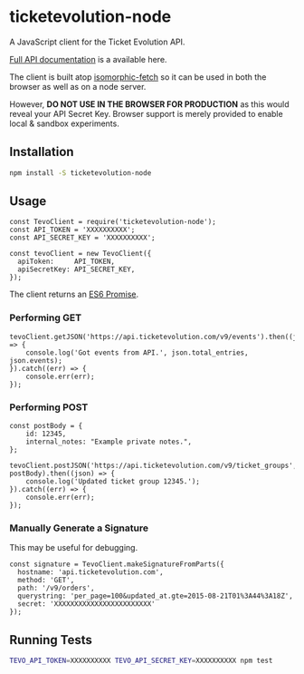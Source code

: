# ticketevolution-node
A JavaScript client for the Ticket Evolution API.

[Full API documentation](https://ticketevolution.atlassian.net/wiki/display/API/Current+Version) is a available here.

The client is built atop [isomorphic-fetch](https://github.com/matthew-andrews/isomorphic-fetch) so it can be used in both the browser as well as on a node server.

However, **DO NOT USE IN THE BROWSER FOR PRODUCTION** as this would reveal your API Secret Key.
Browser support is merely provided to enable local & sandbox experiments.

## Installation

```bash
npm install -S ticketevolution-node
```

## Usage

```es6
const TevoClient = require('ticketevolution-node');
const API_TOKEN = 'XXXXXXXXXX';
const API_SECRET_KEY = 'XXXXXXXXXX';

const tevoClient = new TevoClient({
  apiToken:     API_TOKEN,
  apiSecretKey: API_SECRET_KEY,
});
```

The client returns an [ES6 Promise](https://developer.mozilla.org/en-US/docs/Web/JavaScript/Reference/Global_Objects/Promise).

### Performing GET

```es6
tevoClient.getJSON('https://api.ticketevolution.com/v9/events').then((json) => {
    console.log('Got events from API.', json.total_entries, json.events);
}).catch((err) => {
    console.err(err);
});
```

### Performing POST

```es6
const postBody = {
    id: 12345,
    internal_notes: "Example private notes.",
};

tevoClient.postJSON('https://api.ticketevolution.com/v9/ticket_groups', postBody).then((json) => {
    console.log('Updated ticket group 12345.');
}).catch((err) => {
    console.err(err);
});
```

### Manually Generate a Signature

This may be useful for debugging.

```es6
const signature = TevoClient.makeSignatureFromParts({
  hostname: 'api.ticketevolution.com',
  method: 'GET',
  path: '/v9/orders',
  querystring: 'per_page=100&updated_at.gte=2015-08-21T01%3A44%3A18Z',
  secret: 'XXXXXXXXXXXXXXXXXXXXXXXX'
});
```

## Running Tests

```bash
TEVO_API_TOKEN=XXXXXXXXXX TEVO_API_SECRET_KEY=XXXXXXXXXX npm test
```